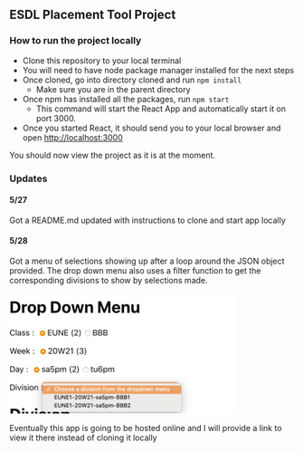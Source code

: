 ## ESDL Placement Tool Project

### How to run the project locally

- Clone this repository to your local terminal
- You will need to have node package manager installed for the next steps
- Once cloned, go into directory cloned and run `npm install`
  - Make sure you are in the parent directory
- Once npm has installed all the packages, run `npm start`
  - This command will start the React App and automatically start it on port 3000.
- Once you started React, it should send you to your local browser and open [http://localhost:3000](http://localhost:3000)

You should now view the project as it is at the moment. 


### Updates

#### 5/27
Got a README.md updated with instructions to clone and start app locally

#### 5/28
Got a menu of selections showing up after a loop around the JSON object provided. The drop down menu also uses a filter function to get the corresponding divisions to show by selections made.

<img src="images/DropDownMenu.png" width="400">

Eventually this app is going to be hosted online and I will provide a link to view it there instead of cloning it locally
